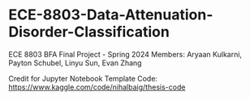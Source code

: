 # ECE-8803-Data-Attenuation-Disorder-Classification
ECE 8803 BFA Final Project - Spring 2024
Members: Aryaan Kulkarni, Payton Schubel, Linyu Sun, Evan Zhang

Credit for Jupyter Notebook Template Code: https://www.kaggle.com/code/nihalbaig/thesis-code
